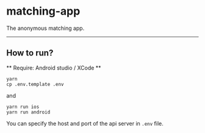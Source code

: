 # matching-app
The anonymous matching app.

---

## How to run?

** Require: Android studio / XCode **

```
yarn
cp .env.template .env
```

and

```
yarn run ios
yarn run android
```

You can specify the host and port of the api server in `.env` file.
